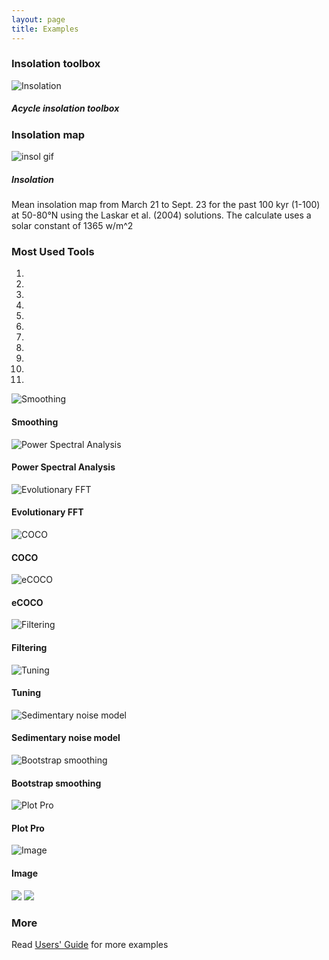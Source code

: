 ```yaml
---
layout: page
title: Examples
--- 
```


<section id = "Setup">
    <div class ="divider"></div>
    <div class = "container">
        <div id = "imaging">
            <div class="heading">
                    <h3>Insolation toolbox</h3>
            </div>
            <img src="/images/2.acycle-insolationS.gif" alt ="Insolation">
            <h5> Acycle insolation toolbox</h5>
        </div>
    </div>
</section>
<section id = "Setup">
    <div class ="divider"></div>
    <div class = "container">
        <div id = "imaging">
            <div class="heading">
                    <h3>Insolation map</h3>
            </div>
            <img src="/images/Insol-t-1-100ka-day-80-264-lat-50-80-meandaily-La04.gif" alt ="insol gif">
            <h5 > Insolation </h5>
            <p>Mean insolation map from March 21 to Sept. 23 for the past 100 kyr (1-100) at 50-80°N using the Laskar et al. (2004) solutions. The calculate uses a solar constant of 1365 w/m^2</p>
        </div>
    </div>
</section>
<section id ="examples">
 <div class ="divider"></div>
<div class = "container">
        <div class="heading">
                <h3>Most Used Tools</h3>
        </div>
        <div id ="myCarousel" class="carousel slide text-center" data-ride="carousel">
            <ol class="carousel-indicators">
                <li data-target="#myCarousel" data-slide-to="0" class="active"></li>
                <li data-target="#myCarousel" data-slide-to="1"></li>
                <li data-target="#myCarousel" data-slide-to="2"></li>
                <li data-target="#myCarousel" data-slide-to="3"></li>
                <li data-target="#myCarousel" data-slide-to="4"></li>
                <li data-target="#myCarousel" data-slide-to="5"></li>
                <li data-target="#myCarousel" data-slide-to="6"></li>
                <li data-target="#myCarousel" data-slide-to="7"></li>
                <li data-target="#myCarousel" data-slide-to="8"></li>
                <li data-target="#myCarousel" data-slide-to="9"></li>
                <li data-target="#myCarousel" data-slide-to="10"></li>
            </ol>
            <div class="carousel-inner" role="listbox">
                <div class="carousel-item active">
                    <img src="/images/Slide1.jpeg" alt= "Smoothing">
                    <div class="carousel-caption d-none d-md-block">
                        <h4>Smoothing</h4>
                    </div>
                </div>
                <div class="carousel-item">
                    <img src="/images/Slide2.jpeg" alt= "Power Spectral Analysis">
                    <div class="carousel-caption d-none d-md-block">
                    <h4> Power Spectral Analysis </h4>
                    </div>
                </div>        
                <div class="carousel-item">
                    <img src="/images/Slide3.jpeg" alt= "Evolutionary FFT">
                    <div class="carousel-caption d-none d-md-block">
                    <h4>Evolutionary FFT</h4>
                    </div>
                </div>
                <div class="carousel-item">
                    <img src="/images/Slide4.jpeg" alt= "COCO">
                    <div class="carousel-caption d-none d-md-block">
                    <h4>COCO</h4>
                    </div>
                </div>
                <div class="carousel-item">
                    <img src="/images/Slide5.jpeg" alt= "eCOCO">
                    <div class="carousel-caption d-none d-md-block">
                    <h4>eCOCO</h4>
                    </div>
                </div>
                <div class="carousel-item">
                    <img src="/images/Slide6.jpeg" alt= "Filtering">
                    <div class="carousel-caption d-none d-md-block">
                    <h4>Filtering</h4>
                    </div>
                </div>
                <div class="carousel-item">
                    <img src="/images/Slide7.jpeg" alt= "Tuning">
                    <div class="carousel-caption d-none d-md-block">
                    <h4>Tuning</h4>
                    </div>
                </div>
                <div class="carousel-item">
                    <img src="/images/Slide8.jpeg" alt= "Sedimentary noise model">
                    <div class="carousel-caption d-none d-md-block">
                    <h4>Sedimentary noise model</h4>
                    </div>
                </div>
                <div class="carousel-item">
                    <img src="/images/Slide9.jpeg" alt= "Bootstrap smoothing">
                    <div class="carousel-caption d-none d-md-block">
                    <h4>Bootstrap smoothing</h4>
                    </div>
                </div>
                <div class="carousel-item">
                    <img src="/images/Slide11.jpeg" alt= "Plot Pro">
                    <div class="carousel-caption d-none d-md-block">
                    <h4>Plot Pro</h4>
                    </div>
                </div>
                <div class="carousel-item">
                    <img src="/images/Slide12.jpeg" alt= "Image">
                    <div class="carousel-caption d-none d-md-block">
                    <h4>Image</h4>
                    </div>
                </div>
            <a class="carousel-control-prev" href="#myCarousel" data-slide="prev" role="button"> <img src="https://img.icons8.com/fluent-systems-filled/24/000000/chevron-left.png"/></a>
            <a class="carousel-control-next " href="#myCarousel" data-slide="next" role="button"> <img src="https://img.icons8.com/fluent-systems-filled/24/000000/chevron-right--v2.png"/></a>
            </div>		
        </div>
</div>
</section>
<section id ="standalone">
 <div class ="divider"></div>
 <div class ="heading">
    <h3>More</h3>
 </div>
<p>Read <a href="/docs/Acycle_Users_Guide.pdf">Users' Guide</a> for more examples</p>
</section>
